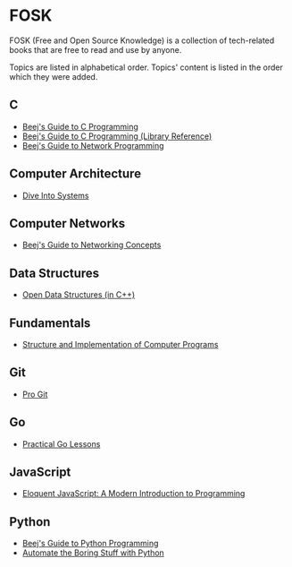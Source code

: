 # FOSK
FOSK (Free and Open Source Knowledge) is a collection of tech-related books that are free to read and use by anyone.

Topics are listed in alphabetical order. Topics' content is listed in the order which they were added.

## C
  * [Beej's Guide to C Programming](https://beej.us/guide/bgc/)
  * [Beej's Guide to C Programming (Library Reference)](https://beej.us/guide/bgclr/)
  * [Beej's Guide to Network Programming](https://beej.us/guide/bgnet/)
## Computer Architecture
  * [Dive Into Systems](https://diveintosystems.org/singlepage/)
## Computer Networks
  * [Beej's Guide to Networking Concepts](https://beej.us/guide/bgnet0/)
## Data Structures
 * [Open Data Structures (in C++)](https://opendatastructures.org/versions/edition-0.1d/ods-cpp/ods-cpp-html.html)
## Fundamentals
 * [Structure and Implementation of Computer Programs](https://web.mit.edu/6.001/6.037/sicp.pdf)
## Git
 * [Pro Git](https://git-scm.com/book/en/v2)
## Go
  * [Practical Go Lessons](https://diveintosystems.org/singlepage/)
## JavaScript
  * [Eloquent JavaScript: A Modern Introduction to Programming](https://eloquentjavascript.net/)
## Python
  * [Beej's Guide to Python Programming](https://beej.us/guide/bgpython/)
  * [Automate the Boring Stuff with Python](https://automatetheboringstuff.com/#toc)
